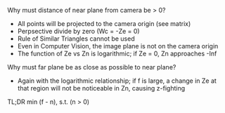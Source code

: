 Why must distance of near plane from camera be > 0?
* All points will be projected to the camera origin (see matrix)
* Perpsective divide by zero (Wc = -Ze = 0)
* Rule of Similar Triangles cannot be used
* Even in Computer Vision, the image plane is not on the camera origin
* The function of Ze vs Zn is logarithmic; if Ze = 0, Zn approaches -Inf

Why must far plane be as close as possible to near plane?
* Again with the logarithmic relationship; if f is large, a change in Ze at that region will not be noticeable in Zn, causing z-fighting

TL;DR
min (f - n), s.t. (n > 0)

